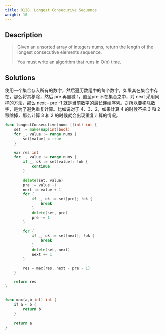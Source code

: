 ```yaml
---
title: 0128. Longest Consecurive Sequence
weight: 10
---
```


## Description
> Given an unsorted array of integers nums, return the length of the longest consecutive elements sequence.
> 
> You must write an algorithm that runs in O(n) time.


## Solutions
使用一个集合存入所有的数字，然后遍历数组中的每个数字，如果其在集合中存在，那么将其移除，然后 pre 再自减 1，直至pre 不在集合之中，对 next 采用同样的方法，那么 next - pre -1 就是当前数字的最长连续序列。之所以要移除数字，是为了避免重复计算。比如说对于 4、3、2，如果计算 4 的时候不把 3 和 2 移除掉，那么计算 3 和 2 的时候就会出现重复计算的情况。
```go
func longestConsecutive(nums []int) int {
	set := make(map[int]bool)
	for _, value := range nums {
		set[value] = true
	}

	var res int
	for _, value := range nums {
		if _, ok := set[value]; !ok {
			continue
		}
		
		delete(set, value)
		pre := value -1
		next := value + 1
		for {
			if _, ok := set[pre]; !ok {
				break
			} 
			delete(set, pre)
			pre -= 1
		}

		for {
			if _, ok := set[next]; !ok {
				break
			}
			delete(set, next)
			next += 1
		}

		res = max(res, next - pre - 1)
	}

	return res
}


func max(a,b int) int {
    if a < b {
        return b
    }
    
    return a
}
```
